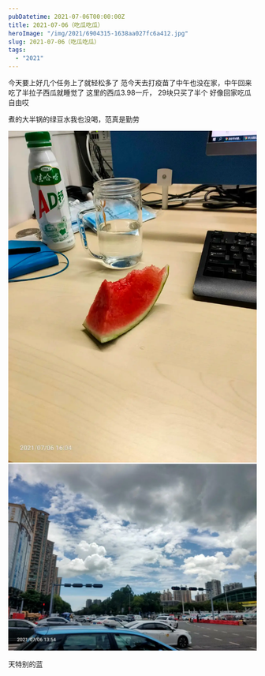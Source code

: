 ```yaml
---
pubDatetime: 2021-07-06T00:00:00Z
title: 2021-07-06（吃瓜吃瓜）
heroImage: "/img/2021/6904315-1638aa027fc6a412.jpg"
slug: 2021-07-06（吃瓜吃瓜）
tags:
  - "2021"
---
```


今天要上好几个任务上了就轻松多了
范今天去打疫苗了中午也没在家，中午回来吃了半拉子西瓜就睡觉了
这里的西瓜3.98一斤， 29块只买了半个
好像回家吃瓜自由哎

煮的大半锅的绿豆水我也没喝，范真是勤劳

![](../../../../public/img/2021/6904315-1638aa027fc6a412.jpg)
![](../../../../public/img/2021/6904315-f2d2fda39006d74e.jpg)

天特别的蓝
